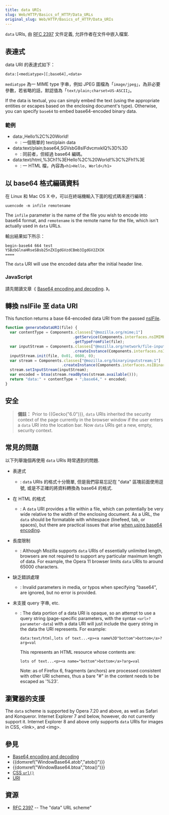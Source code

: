 ```yaml
---
title: data URIs
slug: Web/HTTP/Basics_of_HTTP/Data_URLs
original_slug: Web/HTTP/Basics_of_HTTP/Data_URIs
---
```

`data` URIs, 由 [RFC 2397](http://tools.ietf.org/html/rfc2397) 文件定義, 允許作者在文件中嵌入檔案.

## 表達式

data URI 的表達式如下：

```plain
data:[<mediatype>][;base64],<data>
```

`mediatype` 為一 MIME type 字串，例如 JPEG 圖檔為「`image/jpeg`」，為非必要參數，若省略的話，默認值為「`text/plain;charset=US-ASCII`」。

If the data is textual, you can simply embed the text (using the appropriate entities or escapes based on the enclosing document's type). Otherwise, you can specify `base64` to embed base64-encoded binary data.

### 範例

- data:,Hello%2C%20World!
  - : 一個簡單的 text/plain data
- data:text/plain;base64,SGVsbG8sIFdvcmxkIQ%3D%3D
  - : 同前者，但經過 base64 編碼。
- data:text/html,%3Ch1%3EHello%2C%20World!%3C%2Fh1%3E
  - : 一 HTML 檔，內容為`<h1>Hello, World</h1>`

## 以 base64 格式編碼資料

在 Linux 和 Mac OS X 中，可以在終端機輸入下面的程式碼來進行編碼：

```plain
uuencode -m infile remotename
```

The `infile` parameter is the name of the file you wish to encode into base64 format, and `remotename` is the remote name for the file, which isn't actually used in `data` URLs.

輸出結果如下所示：

```plain
begin-base64 664 test
YSBzbGlnaHRseSBsb25nZXIgdGVzdCBmb3IgdGV2ZXIK
====
```

The `data` URI will use the encoded data after the initial header line.

### JavaScript

請先閱讀文章《 [Base64 encoding and decoding](/zh-TW/docs/Web/JavaScript/Base64_encoding_and_decoding). 》。

## 轉換 nsIFile 至 data URI

This function returns a base 64-encoded data URI from the passed [nsIFile](/zh-TW/XPCOM_Interface_Reference/nsIFile).

```js
function generateDataURI(file) {
  var contentType = Components.classes["@mozilla.org/mime;1"]
                              .getService(Components.interfaces.nsIMIMEService)
                              .getTypeFromFile(file);
  var inputStream = Components.classes["@mozilla.org/network/file-input-stream;1"]
                              .createInstance(Components.interfaces.nsIFileInputStream);
  inputStream.init(file, 0x01, 0600, 0);
  var stream = Components.classes["@mozilla.org/binaryinputstream;1"]
                         .createInstance(Components.interfaces.nsIBinaryInputStream);
  stream.setInputStream(inputStream);
  var encoded = btoa(stream.readBytes(stream.available()));
  return "data:" + contentType + ";base64," + encoded;
}
```

## 安全

> **備註：** Prior to {{Gecko("6.0")}}, `data` URIs inherited the security context of the page currently in the browser window if the user enters a `data` URI into the location bar. Now `data` URIs get a new, empty, security context.

## 常見的問題

以下列舉幾個再使用 `data` URIs 時常遇到的問題.

- 表達式
  - : `data` URIs 的格式十分簡單, 但是我們容易忘記在 "data" 區塊前面使用逗號, 或是不正確的將資料轉換為 base64 的格式.
- 在 HTML 的格式
  - : A `data` URI provides a file within a file, which can potentially be very wide relative to the width of the enclosing document. As a URL, the `data` should be formatable with whitespace (linefeed, tab, or spaces), but there are practical issues that arise [when using base64 encoding](http://bugzilla.mozilla.org/show_bug.cgi?id=73026#c12).
- 長度限制
  - : Although Mozilla supports `data` URIs of essentially unlimited length, browsers are not required to support any particular maximum length of data. For example, the Opera 11 browser limits `data` URIs to around 65000 characters.
- 缺乏錯誤處理
  - : Invalid parameters in media, or typos when specifying "base64", are ignored, but no error is provided.
- 未支援 query 字串, etc.

  - : The data portion of a data URI is opaque, so an attempt to use a query string (page-specific parameters, with the syntax `<url>?parameter-data`) with a data URI will just include the query string in the data the URI represents. For example:

    ```plain
    data:text/html,lots of text...<p><a name%3D"bottom">bottom</a>?arg=val
    ```

    This represents an HTML resource whose contents are:

    ```plain
    lots of text...<p><a name="bottom">bottom</a>?arg=val
    ```

    Note: as of Firefox 6, fragments (anchors) are processed consistent with other URI schemes, thus a bare "#" in the content needs to be escaped as '%23'.

## 瀏覽器的支援

The `data` scheme is supported by Opera 7.20 and above, as well as Safari and Konqueror. Internet Explorer 7 and below, however, do not currently support it. Internet Explorer 8 and above only supports `data` URIs for images in CSS, \<link>, and \<img>.

## 參見

- [Base64 encoding and decoding](/zh-TW/docs/Web/JavaScript/Base64_encoding_and_decoding)
- {{domxref("WindowBase64.atob","atob()")}}
- {{domxref("WindowBase64.btoa","btoa()")}}
- [CSS `url()`](/zh-TW/docs/Web/CSS/uri)
- [URI](/zh-TW/docs/URI)

## 資源

- [RFC 2397](http://tools.ietf.org/html/rfc2397) -- The "data" URL scheme"
